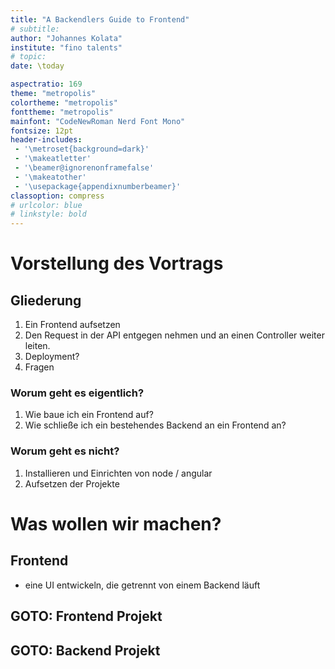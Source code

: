 ```yaml
---
title: "A Backendlers Guide to Frontend"
# subtitle: 
author: "Johannes Kolata"
institute: "fino talents"
# topic: 
date: \today

aspectratio: 169
theme: "metropolis"
colortheme: "metropolis"
fonttheme: "metropolis"
mainfont: "CodeNewRoman Nerd Font Mono"
fontsize: 12pt
header-includes:
 - '\metroset{background=dark}'
 - '\makeatletter'
 - '\beamer@ignorenonframefalse'
 - '\makeatother'
 - '\usepackage{appendixnumberbeamer}'
classoption: compress
# urlcolor: blue
# linkstyle: bold
---
```


# Vorstellung des Vortrags

## Gliederung

1. Ein Frontend aufsetzen
2. Den Request in der API entgegen nehmen und an einen Controller weiter leiten.
3. Deployment?
4. Fragen

### Worum geht es eigentlich?

1. Wie baue ich ein Frontend auf?
2. Wie schließe ich ein bestehendes Backend an ein Frontend an?

### Worum geht es nicht?

1. Installieren und Einrichten von node / angular
2. Aufsetzen der Projekte

# Was wollen wir machen?

## Frontend

- eine UI entwickeln, die getrennt von einem Backend läuft

## GOTO: Frontend Projekt

## GOTO: Backend Projekt

